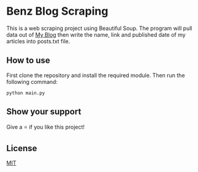 # Benz Blog Scraping

This is a web scraping project using Beautiful Soup. The program will pull data out of [My Blog](https://benz-blog.vercel.app/) then write the name, link and published date of my articles into posts.txt file. 

## How to use

First clone the repository and install the required module. Then run the following command:

```
python main.py
```



## Show your support

Give a ⭐️ if you like this project!

## License

[MIT](LICENSE)